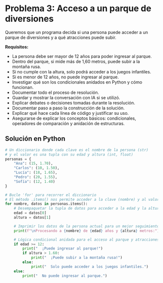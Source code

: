 
# Problema 3: Acceso a un parque de diversiones

Queremos que un programa decida si una persona puede acceder a un parque de 
diversiones y a qué atracciones puede subir.  

**Requisitos:**
- La persona debe ser mayor de 12 años para poder ingresar al parque.  
- Dentro del parque, si mide más de 1,60 metros, puede subir a la montaña rusa.  
- Si no cumple con la altura, solo podrá acceder a los juegos infantiles.  
- Si es menor de 12 años, no puede ingresar al parque.  
- Investigar qué son los condicionales anidados en Python y cómo funcionan.  
- Documentar todo el proceso de resolución.  
- Guardar y mostrar la conversación con IA si se utilizó.  
- Explicar debates o decisiones tomadas durante la resolución.  
- Documentar paso a paso la construcción de la solución.  
- Explicar qué hace cada línea de código y justificar su uso.  
- Asegurarse de explicar los conceptos básicos: condicionales, operadores de comparación y anidación de estructuras.  

## Solución en Python

```python
# Un diccionario donde cada clave es el nombre de la persona (str)
# y el valor es una tupla con su edad y altura (int, float)
personas = {
    "Ana": (15, 1.70),
    "Carlos": (10, 1.50),
    "Lucía": (18, 1.65),
    "Pedro": (20, 1.55),
    "Sofía": (12, 1.40)
}

# Bucle 'for' para recorrer el diccionario
# El método .items() nos permite acceder a la clave (nombre) y al valor (datos de la persona)
for nombre, datos in personas.items():
    # Desempaquetar la tupla de datos para acceder a la edad y la altura
    edad = datos[0]
    altura = datos[1]

    # Imprimir los datos de la persona actual para un mejor seguimiento
    print(f"\nProcesando a {nombre} de {edad} años y {altura} metros:")

    # Lógica condicional anidada para el acceso al parque y atracciones
    if edad >= 12:
        print("  ¡Puede ingresar al parque!")
        if altura > 1.60:
            print("  ¡Puede subir a la montaña rusa!")
        else:
            print("  Solo puede acceder a los juegos infantiles.")
    else:
        print("  No puede ingresar al parque.")

